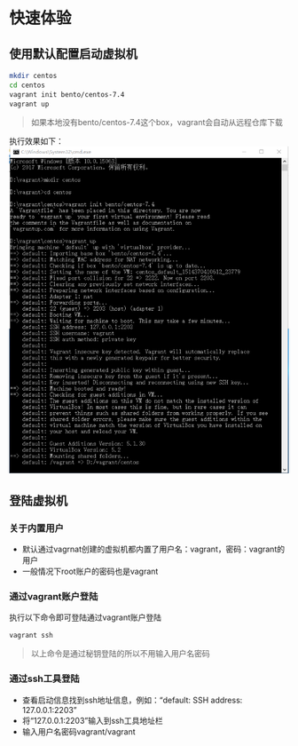# 快速体验
## 使用默认配置启动虚拟机
``` bash
mkdir centos
cd centos
vagrant init bento/centos-7.4
vagrant up
```
>如果本地没有bento/centos-7.4这个box，vagrant会自动从远程仓库下载

执行效果如下：
![](../img/vagrant_quickstart.png)
## 登陆虚拟机
### 关于内置用户
- 默认通过vagrnat创建的虚拟机都内置了用户名：vagrant，密码：vagrant的用户
- 一般情况下root账户的密码也是vagrant
### 通过vagrant账户登陆
执行以下命令即可登陆通过vagrant账户登陆
``` bash
vagrant ssh
```
> 以上命令是通过秘钥登陆的所以不用输入用户名密码
### 通过ssh工具登陆
- 查看启动信息找到ssh地址信息，例如：“default: SSH address: 127.0.0.1:2203”
- 将“127.0.0.1:2203”输入到ssh工具地址栏
- 输入用户名密码vagrant/vagrant